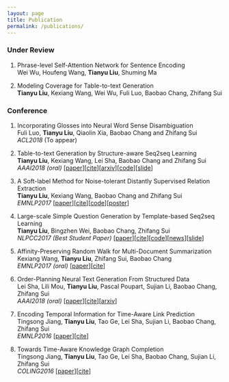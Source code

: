 ```yaml
---
layout: page
title: Publication
permalink: /publications/
---
```


### Under Review

1. Phrase-level Self-Attention Network for Sentence Encoding
<br>Wei Wu, Houfeng Wang, **Tianyu Liu**, Shuming Ma

2. Modeling Coverage for Table-to-text Generation
<br>**Tianyu Liu**, Kexiang Wang, Wei Wu, Fuli Luo, Baobao Chang, Zhifang Sui


### Conference
1. Incorporating Glosses into Neural Word Sense Disambiguation
<br>Fuli Luo, **Tianyu Liu**, Qiaolin Xia, Baobao Chang and Zhifang Sui
<br>*ACL2018* (To appear) 

2. Table-to-text Generation by Structure-aware Seq2seq Learning
<br>**Tianyu Liu**, Kexiang Wang, Lei Sha, Baobao Chang and Zhifang Sui
<br>*AAAI2018 (oral)* [[paper](/papers/aaai2018_liu.pdf)][[cite](http://dblp.org/rec/bibtex/journals/corr/abs-1711-09724)][[arxiv](https://arxiv.org/abs/1711.09724)][[code](https://github.com/tyliupku/wiki2bio)][[slide](/papers/AAAI-18-ppt.pdf)]

3. A Soft-label Method for Noise-tolerant Distantly Supervised Relation Extraction
<br>**Tianyu Liu**, Kexiang Wang, Baobao Chang and Zhifang Sui
<br>*EMNLP2017* [[paper](/papers/emnlp2017_liu.pdf)][[cite](http://dblp.org/rec/bibtex/conf/emnlp/LiuWCS17)][[code](https://github.com/tyliupku/soft-label-RE)][[poster](/papers/EMNLP-17-poster.pdf)]

4. Large-scale Simple Question Generation by Template-based Seq2seq Learning
<br>**Tianyu Liu**, Bingzhen Wei, Baobao Chang, Zhifang Sui
<br>*NLPCC2017 (Best Student Paper)* [[paper](/papers/nlpcc2017_liu.pdf)][[cite](http://dblp.org/rec/bibtex/conf/nlpcc/LiuWCS17)][[code](https://github.com/tyliupku/ChineseQG)][[news](http://www.sohu.com/a/203906825_498158)][[slide](/papers/NLPCC-17-ppt.pdf)]

5. Affinity-Preserving Random Walk for Multi-Document Summarization
<br>Kexiang Wang, **Tianyu Liu**, Zhifang Sui, Baobao Chang
<br>*EMNLP2017 (oral)* [[paper](/papers/emnlp2017_wang.pdf)][[cite](http://dblp.org/rec/bibtex/conf/emnlp/WangLSC17)]

6. Order-Planning Neural Text Generation From Structured Data
<br>Lei Sha, Lili Mou, **Tianyu Liu**, Pascal Poupart, Sujian Li, Baobao Chang, Zhifang Sui
<br>*AAAI2018 (oral)* [[paper](/papers/aaai2018_sha.pdf)][[cite](http://dblp.org/rec/bibtex/journals/corr/abs-1709-00155)][[arxiv](https://arxiv.org/abs/1709.00155)]

7. Encoding Temporal Information for Time-Aware Link Prediction
<br>Tingsong Jiang, **Tianyu Liu**, Tao Ge, Lei Sha, Sujian Li, Baobao Chang, Zhifang Sui
<br>*EMNLP2016* [[paper](/papers/emnlp2016_jiang.pdf)][[cite](http://dblp.org/rec/bibtex/conf/emnlp/JiangLGSLCS16)]

8. Towards Time-Aware Knowledge Graph Completion
<br>Tingsong Jiang, **Tianyu Liu**, Tao Ge, Lei Sha, Baobao Chang, Sujian Li, Zhifang Sui
<br>*COLING2016* [[paper](/papers/coling2016_jiang.pdf)][[cite](http://dblp.org/rec/bibtex/conf/coling/JiangLGSCLS16)]

